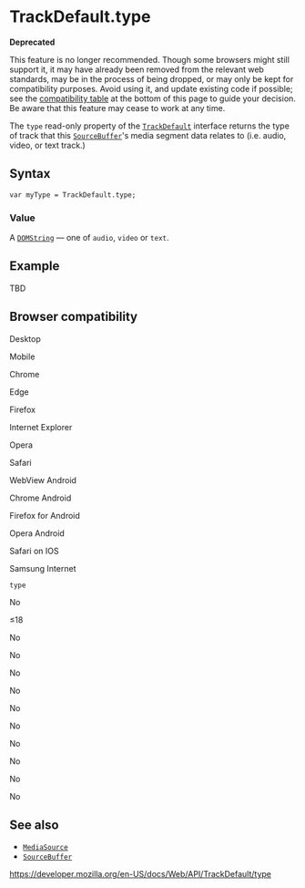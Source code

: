 TrackDefault.type
=================

**Deprecated**

This feature is no longer recommended. Though some browsers might still support it, it may have already been removed from the relevant web standards, may be in the process of being dropped, or may only be kept for compatibility purposes. Avoid using it, and update existing code if possible; see the [compatibility table](#browser_compatibility) at the bottom of this page to guide your decision. Be aware that this feature may cease to work at any time.

The `type` read-only property of the [`TrackDefault`](../trackdefault) interface returns the type of track that this [`SourceBuffer`](../sourcebuffer)'s media segment data relates to (i.e. audio, video, or text track.)

Syntax
------

    var myType = TrackDefault.type;

### Value

A [`DOMString`](../domstring) — one of `audio`, `video` or `text`.

Example
-------

TBD

Browser compatibility
---------------------

Desktop

Mobile

Chrome

Edge

Firefox

Internet Explorer

Opera

Safari

WebView Android

Chrome Android

Firefox for Android

Opera Android

Safari on IOS

Samsung Internet

`type`

No

≤18

No

No

No

No

No

No

No

No

No

No

See also
--------

-   [`MediaSource`](../mediasource)
-   [`SourceBuffer`](../sourcebuffer)

<a href="https://developer.mozilla.org/en-US/docs/Web/API/TrackDefault/type" class="_attribution-link">https://developer.mozilla.org/en-US/docs/Web/API/TrackDefault/type</a>
